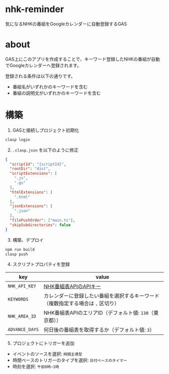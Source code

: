 # nhk-reminder
気になるNHKの番組をGoogleカレンダーに自動登録するGAS

# about

GAS上にこのアプリを作成することで、キーワード登録したNHKの番組が自動でGoogleカレンダーへ登録されます。

登録される条件は以下の通りです。

- 番組名がいずれかのキーワードを含む
- 番組の説明文がいずれかのキーワードを含む

# 構築

1. GASと接続しプロジェクト初期化

```bash
clasp login
```

2. `.clasp.json` を以下のように修正

```json
{
  "scriptId": "{scriptId}",
  "rootDir": "dist",
  "scriptExtensions": [
    ".js",
    ".gs"
  ],
  "htmlExtensions": [
    ".html"
  ],
  "jsonExtensions": [
    ".json"
  ],
  "filePushOrder": ["main.ts"],
  "skipSubdirectories": false
}
```

3. 構築、デプロイ

```bash
npm run build
clasp push
```

4. スクリプトプロパティを登録

|key|value|
|-|-|
|`NHK_API_KEY`|[NHK番組表APIのAPIキー](https://api-portal.nhk.or.jp/)|
|`KEYWORDS`|カレンダーに登録したい番組を選択するキーワード（複数指定する場合は `,` 区切り）|
|`NHK_AREA_ID`|NHK番組表APIのエリアID（デフォルト値: `130`（東京都））|
|`ADVANCE_DAYS`|何日後の番組表を取得するか（デフォルト値: `3`）|

5. プロジェクトにトリガーを追加

- イベントのソースを選択: `時間主導型`
- 時間ベースのトリガーのタイプを選択: `日付ベースのタイマー`
- 時刻を選択: `午前0時~1時`
